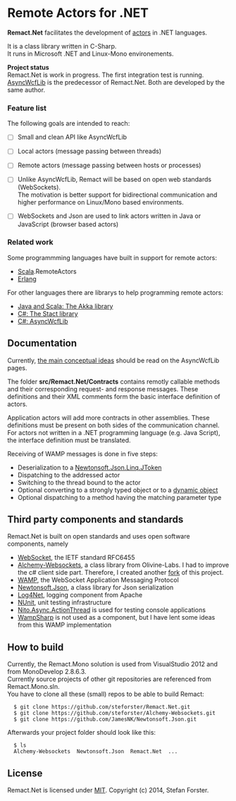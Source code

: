 Remote Actors for .NET
======================

**Remact.Net** facilitates the development of [actors](http://en.wikipedia.org/wiki/Actor_model) in .NET languages.

It is a class library written in C-Sharp.  
It runs in Microsoft .NET and Linux-Mono environements.  

**Project status**  
Remact.Net is work in progress. The first integration test is running.  
[AsyncWcfLib](http://sourceforge.net/projects/asyncwcflib/) is the predecessor of Remact.Net.
Both are developed by the same author.


### Feature list

The following goals are intended to reach:

- [ ] Small and clean API like AsyncWcfLib
- [ ] Local actors (message passing between threads)
- [ ] Remote actors (message passing between hosts or processes)
- [ ] Unlike AsyncWcfLib, Remact will be based on open web standards (WebSockets).  
   The motivation is better support for bidirectional communication and higher performance
   on Linux/Mono based environments.
- [ ] WebSockets and Json are used to link actors written in Java or JavaScript (browser based actors)


### Related work

Some programmming languages have built in support for remote actors:

* [Scala](http://www.scala-lang.org/).RemoteActors
* [Erlang](http://www.erlang.org/)

For other languages there are librarys to help programming remote actors:

* [Java and Scala: The Akka library](http://akka.io/)
* [C#: The Stact library](https://github.com/phatboyg/Stact)
* [C#: AsyncWcfLib](http://sourceforge.net/projects/asyncwcflib/)



Documentation
-------------
Currently, [the main conceptual ideas](http://sourceforge.net/p/asyncwcflib/wiki/Actors/) should be read on the AsyncWcfLib pages.

The folder **src/Remact.Net/Contracts** contains remotly callable methods and their corresponding request- and response messages.
These definitions and their XML comments form the basic interface definition of actors.

Application actors will add more contracts in other assemblies. 
These definitions must be present on both sides of the communication channel.
For actors not written in a .NET programming language (e.g. Java Script), the interface definition must be translated. 

Receiving of WAMP messages is done in five steps:
* Deserialization to a [Newtonsoft.Json.Linq.JToken](http://weblog.west-wind.com/posts/2012/Aug/30/Using-JSONNET-for-dynamic-JSON-parsing)
* Dispatching to the addressed actor 
* Switching to the thread bound to the actor
* Optional converting to a strongly typed object or to a [dynamic object](http://msdn.microsoft.com/en-us/library/dd264736%28v=vs.110%29.aspx)
* Optional dispatching to a method having the matching parameter type



Third party components and standards
------------------------------------
Remact.Net is built on open standards and uses open software components, namely

* [WebSocket](http://tools.ietf.org/html/rfc6455), the IETF standard RFC6455
* [Alchemy-Websockets](https://github.com/Olivine-Labs/Alchemy-Websockets), a class library from Olivine-Labs.
  I had to improve the c# client side part. Therefore, I created another [fork](https://github.com/steforster/Alchemy-Websockets.git) of this project.
* [WAMP](http://wamp.ws/), the WebSocket Application Messaging Protocol
* [Newtonsoft.Json](https://github.com/JamesNK/Newtonsoft.Json), a class library for Json serialization
* [Log4Net](http://logging.apache.org/log4net/), logging component from Apache
* [NUnit](http://www.nunit.org/), unit testing infrastructure
* [Nito.Async.ActionThread](http://nitoasync.codeplex.com/) is used for testing console applications
* [WampSharp](https://github.com/darkl/WampSharp) is not used as a component, but I have lent some ideas from this WAMP implementation



How to build
------------
Currently, the Remact.Mono solution is used from VisualStudio 2012 and from MonoDevelop 2.8.6.3.  
Currently source projects of other git repositories are referenced from Remact.Mono.sln.  
You have to clone all these (small) repos to be able to build Remact:

      $ git clone https://github.com/steforster/Remact.Net.git  
      $ git clone https://github.com/steforster/Alchemy-Websockets.git  
      $ git clone https://github.com/JamesNK/Newtonsoft.Json.git  

Afterwards your project folder should look like this:

      $ ls  
      Alchemy-Websockets  Newtonsoft.Json  Remact.Net  ...  


License
-------
Remact.Net is licensed under [MIT](http://www.opensource.org/licenses/mit-license.php).
Copyright (c) 2014, Stefan Forster.


